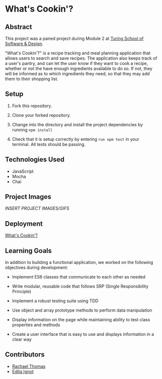 # What's Cookin'?


## Abstract

 This project was a paired project during Module 2 at [Turing School of Software & Design](https://turing.io/).

 "What's Cookin'?" is a recipe tracking and meal planning application that allows users to search and save recipes. The application also keeps track of a user's pantry, and can let the user know if they want to cook a recipe, whether or not the have enough ingredients available to do so. If not, they will be informed as to which ingredients they need, so that they may add them to their shopping list.


## Setup

1. Fork this repository.

2. Clone your forked repository.

3. Change into the directory and install the project dependencies by running `npm install`

3. Check that it is setup correctly by entering `run npm test` in your terminal. All tests should be passing.


## Technologies Used

* JavaScript
* Mocha
* Chai


## Project Images

_INSERT PROJECT IMAGES/GIFS_

## Deployment

[What's Cookin'?](https://rachael-t.github.io/whats-cookin/)


## Learning Goals

In addition to building a functional application, we worked on the following objectives during development:

* Implement ES6 classes that communicate to each other as needed

* Write modular, reusable code that follows SRP (Single Responsibility Principle)

* Implement a robust testing suite using TDD

* Use object and array prototype methods to perform data manipulation

* Display information on the page while maintaining ability to test class properties and methods

* Create a user interface that is easy to use and displays information in a clear way


## Contributors

* [Rachael Thomas](https://github.com/rachael-t)
* [Edita Ignot](https://github.com/edignot)
